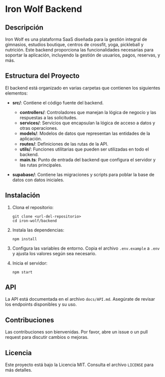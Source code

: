 # Iron Wolf Backend

## Descripción
Iron Wolf es una plataforma SaaS diseñada para la gestión integral de gimnasios, estudios boutique, centros de crossfit, yoga, pickleball y nutrición. Este backend proporciona las funcionalidades necesarias para soportar la aplicación, incluyendo la gestión de usuarios, pagos, reservas, y más.

## Estructura del Proyecto
El backend está organizado en varias carpetas que contienen los siguientes elementos:

- **src/**: Contiene el código fuente del backend.
  - **controllers/**: Controladores que manejan la lógica de negocio y las respuestas a las solicitudes.
  - **services/**: Servicios que encapsulan la lógica de acceso a datos y otras operaciones.
  - **models/**: Modelos de datos que representan las entidades de la aplicación.
  - **routes/**: Definiciones de las rutas de la API.
  - **utils/**: Funciones utilitarias que pueden ser utilizadas en todo el backend.
  - **main.ts**: Punto de entrada del backend que configura el servidor y las rutas principales.

- **supabase/**: Contiene las migraciones y scripts para poblar la base de datos con datos iniciales.

## Instalación
1. Clona el repositorio:
   ```
   git clone <url-del-repositorio>
   cd iron-wolf/backend
   ```

2. Instala las dependencias:
   ```
   npm install
   ```

3. Configura las variables de entorno. Copia el archivo `.env.example` a `.env` y ajusta los valores según sea necesario.

4. Inicia el servidor:
   ```
   npm start
   ```

## API
La API está documentada en el archivo `docs/API.md`. Asegúrate de revisar los endpoints disponibles y su uso.

## Contribuciones
Las contribuciones son bienvenidas. Por favor, abre un issue o un pull request para discutir cambios o mejoras.

## Licencia
Este proyecto está bajo la Licencia MIT. Consulta el archivo `LICENSE` para más detalles.